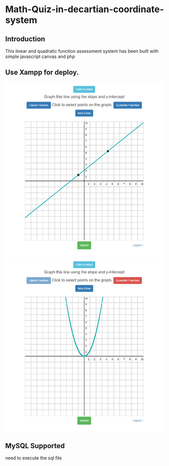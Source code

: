 # Math-Quiz-in-decartian-coordinate-system

## Introduction
  This linear and quadratic function assessment system has been built with simple javascript canvas and php
  
## Use Xampp for deploy.
![Sticky Note Preview](https://github.com/ClickHere0521/Math-Quiz-in-decartian-coordinate-system/blob/main/mathquiz1.jpg)
![Sticky Note Preview](https://github.com/ClickHere0521/Math-Quiz-in-decartian-coordinate-system/blob/main/mathquiz2.jpg)

## MySQL Supported
need to execute the sql file

